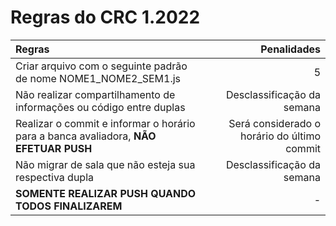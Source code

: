 # Regras do CRC 1.2022

| Regras | Penalidades |
| :--- | ---: |
| Criar arquivo com o seguinte padrão de nome NOME1_NOME2_SEM1.js | 5 |
| Não realizar compartilhamento de informações ou código entre duplas | Desclassificação da semana |
| Realizar o commit e informar o horário para a banca avaliadora, **NÃO EFETUAR PUSH** | Será considerado o horário do último commit |
| Não migrar de sala que não esteja sua respectiva dupla | Desclassificação da semana |
| **SOMENTE REALIZAR PUSH QUANDO TODOS FINALIZAREM** | - |
